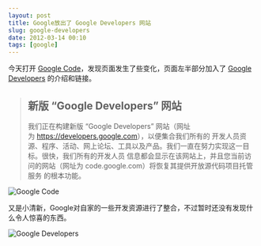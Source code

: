 ```yaml
---
layout: post
title: Google放出了 Google Developers 网站
slug: google-developers
date: 2012-03-14 00:10
tags: [google]
---
```


今天打开 [Google Code][gc]，发现页面发生了些变化，页面左半部分加入了 [Google Developers][gd] 的介绍和链接。

> ## 新版 “Google Developers” 网站
>
> 我们正在构建新版 “Google Developers” 网站（网址为 <https://developers.google.com>），以便集合我们所有的
> 开发人员资源、程序、活动、网上论坛、工具以及产品。我们一直在努力实现这一目标。很快，我们所有的开发人员
> 信息都会显示在该网站上，并且您当前访问的网站（网址为 code.google.com）将恢复其提供开放源代码项目托管服务
> 的根本功能。

![Google Code](http://pic.yupoo.com/greatghoul_v/BOs3UVws/iGtyb.png)

又是小清新，Google对自家的一些开发资源进行了整合，不过暂时还没有发现什么令人惊喜的东西。

![Google Developers](http://pic.yupoo.com/greatghoul_v/BOs3TjLP/22Zah.png)

[gc]: http://code.google.com/
[gd]: https://developers.google.com/
[1]: http://v.yupoo.com/photos/greatghoul/175873533/
